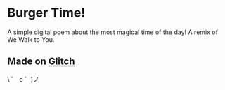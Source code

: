 # Burger Time!

A simple digital poem about the most magical time of the day! A remix of We Walk to You.

## Made on [Glitch](https://glitch.com/)

\ ゜ o ゜)ノ
